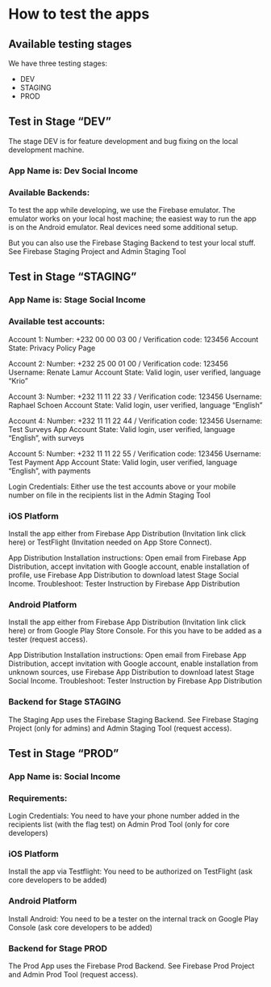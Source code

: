 # How to test the apps


## Available testing stages
We have three testing stages:
- DEV
- STAGING
- PROD


## Test in Stage “DEV”
The stage DEV is for feature development and bug fixing on the local development machine.

### App Name is: Dev Social Income

### Available Backends:
To test the app while developing, we use the Firebase emulator. The emulator works on your local host machine; the easiest way to run the app is on the Android emulator. Real devices need some additional setup.

But you can also use the Firebase Staging Backend to test your local stuff.
See Firebase Staging Project and Admin Staging Tool


## Test in Stage “STAGING”

### App Name is: Stage Social Income

### Available test accounts:

Account 1:
Number: +232 00 00 03 00 / Verification code: 123456
Account State: Privacy Policy Page

Account 2:
Number: +232 25 00 01 00 / Verification code: 123456
Username: Renate Lamur
Account State: Valid login, user verified, language “Krio”

Account 3:
Number: +232 11 11 22 33 / Verification code: 123456
Username: Raphael Schoen
Account State: Valid login, user verified, language “English”

Account 4:
Number: +232 11 11 22 44 / Verification code: 123456
Username: Test Surveys App
Account State: Valid login, user verified, language “English”, with surveys

Account 5:
Number: +232 11 11 22 55 / Verification code: 123456
Username: Test Payment App
Account State: Valid login, user verified, language “English”, with payments

Login Credentials: Either use the test accounts above or your mobile number on file in the recipients list in the Admin Staging Tool

### iOS Platform
Install the app either from Firebase App Distribution (Invitation link click here) or TestFlight (Invitation needed on App Store Connect).

App Distribution Installation instructions:
Open email from Firebase App Distribution, accept invitation with Google account, enable installation of profile, use Firebase App Distribution to download latest Stage Social Income.
Troubleshoot: Tester Instruction by Firebase App Distribution

### Android Platform
Install the app either from Firebase App Distribution (Invitation link click here) or from Google Play Store Console. For this you have to be added as a tester (request access).

App Distribution Installation instructions:
Open email from Firebase App Distribution, accept invitation with Google account, enable installation from unknown sources, use Firebase App Distribution to download latest Stage Social Income.
Troubleshoot: Tester Instruction by Firebase App Distribution

### Backend for Stage STAGING
The Staging App uses the Firebase Staging Backend. See Firebase Staging Project (only for admins) and Admin Staging Tool (request access).


## Test in Stage “PROD”

### App Name is: Social Income

### Requirements:
Login Credentials: You need to have your phone number added in the recipients list (with the flag test) on Admin Prod Tool (only for core developers)

### iOS Platform
Install the app via Testflight: You need to be authorized on TestFlight (ask core developers to be added)

### Android Platform
Install Android: You need to be a tester on the internal track on Google Play Console  (ask core developers to be added)

### Backend for Stage PROD
The Prod App uses the Firebase Prod Backend. See Firebase Prod Project and Admin Prod Tool (request access).
